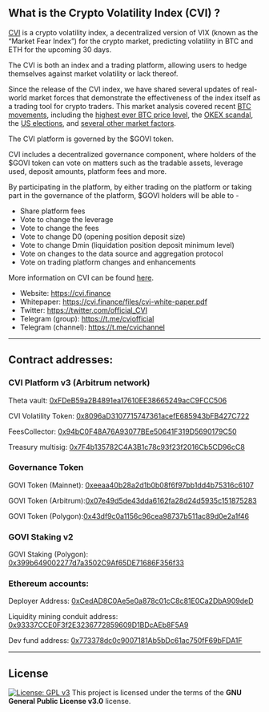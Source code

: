 ## What is the Crypto Volatility Index (CVI) ?

[CVI](https://cvi.finance/) is a crypto volatility index, a decentralized version of VIX (known as the “Market Fear Index”) for the crypto market, predicting volatility in BTC and ETH for the upcoming 30 days.

The CVI is both an index and a trading platform, allowing users to hedge themselves against market volatility or lack thereof.

Since the release of the CVI index, we have shared several updates of real-world market forces that demonstrate the effectiveness of the index itself as a trading tool for crypto traders. This market analysis covered recent [BTC movements](https://medium.com/cvix/latest-btc-trends-as-reflected-in-the-cvx-index-643ef57940c4), including the [highest ever BTC price level](https://cvxofficial.medium.com/record-btc-price-levels-as-reflected-in-the-cvx-index-7e65e9fa0298), the [OKEX scandal](https://medium.com/cvix/okex-scandal-as-reflected-in-the-cvix-index-cdcd405e0ad4), the [US elections](https://cvxofficial.medium.com/us-elections-fear-and-uncertainty-as-reflected-in-the-cvx-index-d6738fa3386e), and [several other market factors](https://cvxofficial.medium.com/cvx-has-reach-an-all-time-high-as-the-market-sees-high-volatility-in-btc-price-levels-dedba06279b2).

The CVI platform is governed by the $GOVI token.

CVI includes a decentralized governance component, where holders of the $GOVI token can vote on matters such as the tradable assets, leverage used, deposit amounts, platform fees and more.

By participating in the platform, by either trading on the platform or taking part in the governance of the platform, $GOVI holders will be able to -
- Share platform fees  
- Vote to change the leverage
- Vote to change the fees
- Vote to change D0 (opening position deposit size)
- Vote to change Dmin (liquidation position deposit minimum level)
- Vote on changes to the data source and aggregation protocol
- Vote on trading platform changes and enhancements

More information on CVI can be found [here](https://cviofficial.medium.com/cvix-market-fear-index-for-the-crypto-space-74be7634dd5e).  


* Website: https://cvi.finance
* Whitepaper: https://cvi.finance/files/cvi-white-paper.pdf 
* Twitter: https://twitter.com/official_CVI 
* Telegram (group): https://t.me/cviofficial 
* Telegram (channel): https://t.me/cvichannel 

---

## Contract addresses:

### CVI Platform v3 (Arbitrum network)

Theta vault: [0xFDeB59a2B4891ea17610EE38665249acC9FCC506](https://arbiscan.io/address/0xFDeB59a2B4891ea17610EE38665249acC9FCC506)

CVI Volatility Token: [0x8096aD3107715747361acefE685943bFB427C722](https://arbiscan.io/address/0x8096aD3107715747361acefE685943bFB427C722)

FeesCollector: [0x94bC0F48A76A93077BEe50641F319D5690179C50](https://arbiscan.io/address/0x94bC0F48A76A93077BEe50641F319D5690179C50)

Treasury multisig: [0x7F4b135782C4A3B1c78c93f23f2016Cb5CD96cC8](https://arbiscan.io/address/0x7F4b135782C4A3B1c78c93f23f2016Cb5CD96cC8)

### Governance Token

GOVI Token (Mainnet): [0xeeaa40b28a2d1b0b08f6f97bb1dd4b75316c6107](https://etherscan.io/address/0xeeaa40b28a2d1b0b08f6f97bb1dd4b75316c6107)

GOVI Token (Arbitrum):[0x07e49d5de43dda6162fa28d24d5935c151875283](https://arbiscan.io/token/0x07e49d5de43dda6162fa28d24d5935c151875283)

GOVI Token (Polygon):[0x43df9c0a1156c96cea98737b511ac89d0e2a1f46](https://polygonscan.com/token/0x43df9c0a1156c96cea98737b511ac89d0e2a1f46)

### GOVI Staking v2

GOVI Staking (Polygon): [0x399b649002277d7a3502C9Af65DE71686F356f33](https://polygonscan.com/address/0x399b649002277d7a3502C9Af65DE71686F356f33)

### Ethereum accounts:

Deployer Address: [0xCedAD8C0Ae5e0a878c01cC8c81E0Ca2DbA909deD](https://etherscan.io/address/0xCedAD8C0Ae5e0a878c01cC8c81E0Ca2DbA909deD)

Liquidity mining conduit address: [0x93337CCE0F3f2E3236772859609D1BDcAEb8F5A9](https://etherscan.io/address/0x93337CCE0F3f2E3236772859609D1BDcAEb8F5A9)

Dev fund address: [0x773378dc0c9007181Ab5bDc61ac750fF69bFDA1F](https://etherscan.io/address/0x773378dc0c9007181Ab5bDc61ac750fF69bFDA1F)

---
## License
[![License: GPL v3](https://img.shields.io/badge/License-GPLv3-blue.svg)](https://www.gnu.org/licenses/gpl-3.0)
This project is licensed under the terms of the **GNU General Public License v3.0** license.
